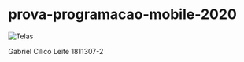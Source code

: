 # prova-programacao-mobile-2020

![Telas](https://i.ibb.co/t8sRTYT/prova.png)

Gabriel Cilico Leite
1811307-2
